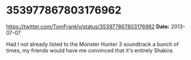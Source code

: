 # 353977867803176962
https://twitter.com/TomFrankly/status/353977867803176962
**Date:** 2013-07-07

Had I not already listed to the Monster Hunter 3 soundtrack a bunch of times, my friends would have me convinced that it's entirely Shakira.
